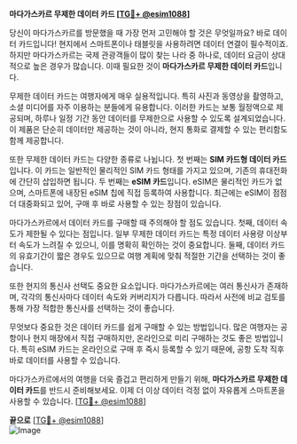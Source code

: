 **마다가스카르 무제한 데이터 카드 [[TG💪+ @esim1088](https://t.me/s/esim1088)]**

당신이 마다가스카르를 방문했을 때 가장 먼저 고민해야 할 것은 무엇일까요? 바로 데이터 카드입니다! 현지에서 스마트폰이나 태블릿을 사용하려면 데이터 연결이 필수적이죠. 하지만 마다가스카르는 국제 관광객들이 많이 찾는 나라 중 하나로, 데이터 요금이 상대적으로 높은 경우가 많습니다. 이때 필요한 것이 **마다가스카르 무제한 데이터 카드**입니다.

무제한 데이터 카드는 여행자에게 매우 실용적입니다. 특히 사진과 동영상을 촬영하고, 소셜 미디어를 자주 이용하는 분들에게 유용합니다. 이러한 카드는 보통 월정액으로 제공되며, 하루나 일정 기간 동안 데이터를 무제한으로 사용할 수 있도록 설계되었습니다. 이 제품은 단순히 데이터만 제공하는 것이 아니라, 현지 통화로 결제할 수 있는 편리함도 함께 제공합니다.

또한 무제한 데이터 카드는 다양한 종류로 나뉩니다. 첫 번째는 **SIM 카드형 데이터 카드**입니다. 이 카드는 일반적인 물리적인 SIM 카드 형태를 가지고 있으며, 기존의 휴대전화에 간단히 삽입하면 됩니다. 두 번째는 **eSIM 카드**입니다. eSIM은 물리적인 카드가 없으며, 스마트폰에 내장된 eSIM 칩에 직접 등록하여 사용합니다. 최근에는 eSIM이 점점 더 대중화되고 있어, 구매 후 바로 사용할 수 있는 장점이 있습니다.

마다가스카르에서 데이터 카드를 구매할 때 주의해야 할 점도 있습니다. 첫째, 데이터 속도가 제한될 수 있다는 점입니다. 일부 무제한 데이터 카드는 특정 데이터 사용량 이상부터 속도가 느려질 수 있으니, 이를 명확히 확인하는 것이 중요합니다. 둘째, 데이터 카드의 유효기간이 짧은 경우도 있으므로 여행 계획에 맞춰 적절한 기간을 선택하는 것이 좋습니다.

또한 현지의 통신사 선택도 중요한 요소입니다. 마다가스카르에는 여러 통신사가 존재하며, 각각의 통신사마다 데이터 속도와 커버리지가 다릅니다. 따라서 사전에 비교 검토를 통해 가장 적합한 통신사를 선택하는 것이 좋습니다.

무엇보다 중요한 것은 데이터 카드를 쉽게 구매할 수 있는 방법입니다. 많은 여행자는 공항이나 현지 매장에서 직접 구매하지만, 온라인으로 미리 구매하는 것도 좋은 방법입니다. 특히 eSIM 카드는 온라인으로 구매 후 즉시 등록할 수 있기 때문에, 공항 도착 직후 바로 데이터를 사용할 수 있습니다.

마다가스카르에서의 여행을 더욱 즐겁고 편리하게 만들기 위해, **마다가스카르 무제한 데이터 카드**를 반드시 준비해보세요. 이제 더 이상 데이터 걱정 없이 자유롭게 스마트폰을 사용할 수 있습니다. [[TG💪+ @esim1088](https://t.me/s/esim1088)]

**끝으로** [[TG💪+ @esim1088](https://t.me/s/esim1088)]  
![Image](https://i.postimg.cc/Y0z9fWf4/image.png)